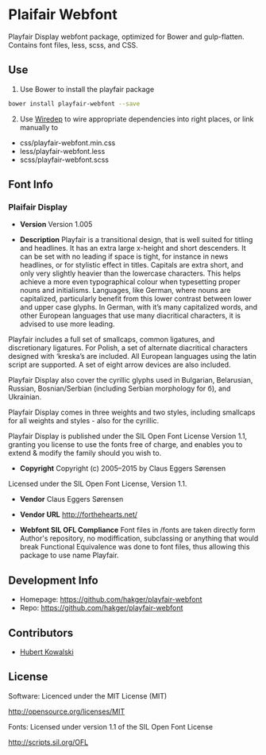 # Plaifair Webfont #

Playfair Display webfont package, optimized for Bower and gulp-flatten.
Contains font files, less, scss, and CSS.

## Use ##

1. Use Bower to install the playfair package
  ```sh
  bower install playfair-webfont --save
  ```

2. Use [Wiredep](https://github.com/taptapship/wiredep) to wire appropriate
dependencies into right places, or link manually to
 - css/playfair-webfont.min.css
 - less/playfair-webfont.less
 - scss/playfair-webfont.scss


## Font Info ##

### Plaifair Display ###

* **Version**
Version 1.005

* **Description**
Playfair is a transitional design, that is well suited for titling and
headlines. It has an extra large x-height and short descenders. It can be set
with no leading if space is tight, for instance in news headlines, or for
stylistic effect in titles. Capitals are extra short, and only very slightly
heavier than the lower­case characters. This helps achieve a more even
typographical colour when typesetting proper nouns and initialisms.
Languages, like German, where nouns are capitalized, particularly benefit from
this lower contrast between lower and upper case glyphs. In German, with it’s
many capitalized words, and other European languages that use many diacritical
characters, it is advised to use more leading.

Playfair includes a full set of smallcaps, common ligatures, and discretionary
ligatures. For Polish, a set of alternate diacritical characters designed with
‘kreska’s are included. All European lan­guages using the latin script are
supported. A set of eight arrow devices are also included.

Playfair Display also cover the cyrillic glyphs used in Bulgarian, Belarusian,
 Russian, Bosnian/Serbian (including Serbian morphology for б), and Ukrainian.

Playfair Display comes in three weights and two styles, including smallcaps
for all weights and styles - also for the cyrillic.

Playfair Display is published under the SIL Open Font License Version 1.1,
granting you license to use the fonts free of charge, and enables you to
extend & modify the family should you wish to.

* **Copyright**
Copyright (c) 2005–2015 by Claus Eggers Sørensen

Licensed under the SIL Open Font License, Version 1.1.

* **Vendor**
Claus Eggers Sørensen

* **Vendor URL**
http://forthehearts.net/

* **Webfont SIL OFL Compliance**
Font files in /fonts are taken directly form Author's repository, no
modiffication, subclassing or anything that would break Functional Equivalence
was done to font files, thus allowing this package to use name Playfair.


## Development Info ##
* Homepage: https://github.com/hakger/playfair-webfont
* Repo: https://github.com/hakger/playfair-webfont

## Contributors ##
* [Hubert Kowalski](https://github.com/johnny-bit)

## License ##

Software: Licenced under the MIT License (MIT)

  http://opensource.org/licenses/MIT

Fonts: Licensed under version 1.1 of the SIL Open Font License

  http://scripts.sil.org/OFL
